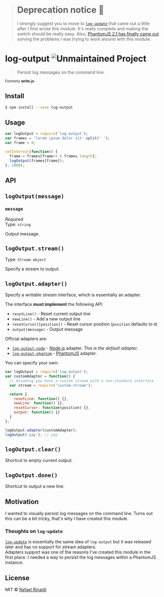 > # Deprecation notice :rotating_light:
> I strongly suggest you to move to [`log-update`](https://github.com/sindresorhus/log-update) that came out a little after I first wrote this module.
> It's really complete and making the switch should be really easy.
> Also, [PhantomJS 2.1 has finally came out](http://phantomjs.org/release-2.1.html) solving the problems I was trying to work around with this module.

# log-output ![Unmaintained Project](https://img.shields.io/badge/status-unmaintained-red.svg?style=flat-square)

> Persist log messages on the command line.

<sub>Formerly **write.js**.</sub>

## Install

```sh
$ npm install --save log-output
```

## Usage

```javascript
var logOutput = require('log-output');
var frames = 'lorem ipsum dolor sit'.split(' ');
var frame = 0;

setInterval(function() {
  frame = frames[frame++ % frames.length];
  logOutput(frames[frame]);
}, 1000);
```

## API

## `logOutput(message)`

### `message`

*Required*  
Type: `string`  

Output message.

## `logOutput.stream()`

Type: `Stream object`  

Specify a stream to output.

## `logOutput.adapter()`

Specify a _writable stream_ interface, which is essentially an adapter.  

The interface  **must implement** the following API:

* `resetLine()` - Reset current output line
* `newLine()` - Add a new output line
* `resetCursor([position])` - Reset cursor position (`position` defaults to `0`)
* `output(message)` - Output message

Official adapters are:

* [`log-output-node`](http://github.com/rafaelrinaldi/log-output-node) - [Node.js](http://nodejs.org) adapter. _This is the default adapter_.
* [`log-output-phantom`](http://github.com/rafaelrinaldi/log-output-phantom) - [PhantomJS](http://phantomjs.org) adapter.

You can specify your own:

```javascript
var logOutput = require('log-output');
var customAdapter = function() {
  // Assuming you have a custom stream with a non-standard interface
  var stream = require('custom-stream');

  return {
    resetLine: function() {},
    newLine: function() {},
    resetCursor: function(position) {},
    output: function() {}
  }
};

logOutput.adapter(customAdapter);
logOutput('yay'); // yay
```

## `logOutput.clear()`

Shortcut to empty current output.

## `logOutput.done()`

Shortcut to output a new line.

## Motivation

I wanted to visually persist log messages on the command line. Turns out this can be a bit tricky, that's why I have created this module.

### Thoughts on `log-update`

[`log-update`](http://github.com/sindresorhus/log-update) is essentially the same idea of `log-output` but it was released later and has no support for stream adapters.   
Adapters support was one of the reasons I've created this module in the first place. I needed a way to persist the log messages within a PhantomJS instance.

## License

MIT © [Rafael Rinaldi](http://rinaldi.io)
